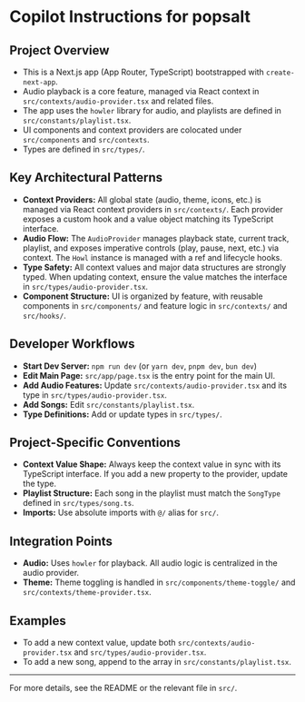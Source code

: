 # Copilot Instructions for popsalt

## Project Overview
- This is a Next.js app (App Router, TypeScript) bootstrapped with `create-next-app`.
- Audio playback is a core feature, managed via React context in
  `src/contexts/audio-provider.tsx` and related files.
- The app uses the `howler` library for audio, and playlists are defined in 
  `src/constants/playlist.tsx`.
- UI components and context providers are colocated under `src/components` and 
  `src/contexts`.
- Types are defined in `src/types/`.

## Key Architectural Patterns
- **Context Providers:** All global state (audio, theme, icons, etc.) is managed via
  React context providers in `src/contexts/`. Each provider exposes a custom hook
  and a value object matching its TypeScript interface.
- **Audio Flow:** The `AudioProvider` manages playback state, current track, playlist,
  and exposes imperative controls (play, pause, next, etc.) via context. The `Howl` 
  instance is managed with a ref and lifecycle hooks.
- **Type Safety:** All context values and major data structures are strongly typed.
  When updating context, ensure the value matches the interface in
  `src/types/audio-provider.tsx`.
- **Component Structure:** UI is organized by feature, with reusable components
  in `src/components/` and feature logic in `src/contexts/` and `src/hooks/`.

## Developer Workflows
- **Start Dev Server:** `npm run dev` (or `yarn dev`, `pnpm dev`, `bun dev`)
- **Edit Main Page:** `src/app/page.tsx` is the entry point for the main UI.
- **Add Audio Features:** Update `src/contexts/audio-provider.tsx` and its type in `src/types/audio-provider.tsx`.
- **Add Songs:** Edit `src/constants/playlist.tsx`.
- **Type Definitions:** Add or update types in `src/types/`.

## Project-Specific Conventions
- **Context Value Shape:** Always keep the context value in sync with its TypeScript interface. If you add a new property to the provider, update the type.
- **Playlist Structure:** Each song in the playlist must match the `SongType` defined in `src/types/song.ts`.
- **Imports:** Use absolute imports with `@/` alias for `src/`.

## Integration Points
- **Audio:** Uses `howler` for playback. All audio logic is centralized in the audio provider.
- **Theme:** Theme toggling is handled in `src/components/theme-toggle/` and `src/contexts/theme-provider.tsx`.

## Examples
- To add a new context value, update both `src/contexts/audio-provider.tsx` and `src/types/audio-provider.tsx`.
- To add a new song, append to the array in `src/constants/playlist.tsx`.

---

For more details, see the README or the relevant file in `src/`.
